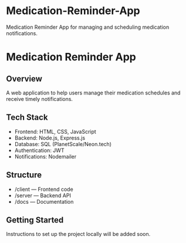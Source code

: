 # Medication-Reminder-App
Medication Reminder App for managing and scheduling medication notifications.
# Medication Reminder App

## Overview
A web application to help users manage their medication schedules and receive timely notifications.

## Tech Stack
- Frontend: HTML, CSS, JavaScript
- Backend: Node.js, Express.js
- Database: SQL (PlanetScale/Neon.tech)
- Authentication: JWT
- Notifications: Nodemailer

## Structure
- /client — Frontend code
- /server — Backend API
- /docs — Documentation

## Getting Started
Instructions to set up the project locally will be added soon.
